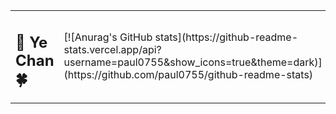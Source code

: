 <table>
  <tr>
    <td>
      <h2>🐅 Ye Chan 🍀</h2>
    </td>
    <td>
      [![Anurag's GitHub stats](https://github-readme-stats.vercel.app/api?username=paul0755&show_icons=true&theme=dark)](https://github.com/paul0755/github-readme-stats)
    </td>
  </tr>
</table>
